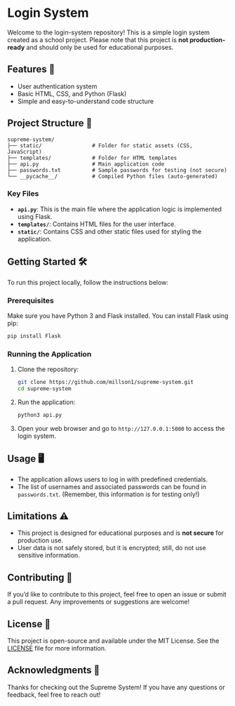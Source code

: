 # Login System

Welcome to the login-system repository! This is a simple login system created as a school project. Please note that this project is **not production-ready** and should only be used for educational purposes.

## Features 🚀

- User authentication system
- Basic HTML, CSS, and Python (Flask)
- Simple and easy-to-understand code structure

## Project Structure 📁

```
supreme-system/
├── static/                # Folder for static assets (CSS, JavaScript)
├── templates/             # Folder for HTML templates
├── api.py                 # Main application code
├── passwords.txt          # Sample passwords for testing (not secure)
└── __pycache__/           # Compiled Python files (auto-generated)
```

### Key Files

- **`api.py`**: This is the main file where the application logic is implemented using Flask.
- **`templates/`**: Contains HTML files for the user interface.
- **`static/`**: Contains CSS and other static files used for styling the application.

## Getting Started 🛠️

To run this project locally, follow the instructions below:

### Prerequisites

Make sure you have Python 3 and Flask installed. You can install Flask using pip:

```bash
pip install Flask
```

### Running the Application

1. Clone the repository:

   ```bash
   git clone https://github.com/millson1/supreme-system.git
   cd supreme-system
   ```

2. Run the application:

   ```bash
   python3 api.py
   ```

3. Open your web browser and go to `http://127.0.0.1:5000` to access the login system.

## Usage 🖥️

- The application allows users to log in with predefined credentials.
- The list of usernames and associated passwords can be found in `passwords.txt`. (Remember, this information is for testing only!)

## Limitations ⚠️

- This project is designed for educational purposes and is **not secure** for production use.
- User data is not safely stored, but it is encrypted; still, do not use sensitive information.

## Contributing 🤝

If you’d like to contribute to this project, feel free to open an issue or submit a pull request. Any improvements or suggestions are welcome!

## License 📄

This project is open-source and available under the MIT License. See the [LICENSE](LICENSE) file for more information.

## Acknowledgments 🙌

Thanks for checking out the Supreme System! If you have any questions or feedback, feel free to reach out! 
